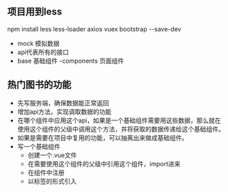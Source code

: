 ## 项目用到less
npm install less less-loader axios vuex bootstrap --save-dev

- mock 模拟数据
- api代表所有的接口
- base 基础组件
-components 页面组件

## 热门图书的功能
- 先写服务端，确保数据能正常返回
- 增加api方法，实现调取数据的功能
- 在哪个组件中应用这个api，如果是一个基础组件需要用这些数据，那么就在使用这个组件的父级中调用这个方法，并将获取的数据传递给这个基础组件。
- 如果是需要在项目中复用的功能，可以抽离出来做成基础组件。
- 写一个基础组件
  - 创建一个.vue文件
  - 在需要使用这个组件的父级中引用这个组件，import进来
  - 在组件中注册
  - 以标签的形式引入




